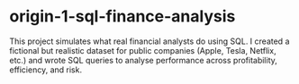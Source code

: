 # origin-1-sql-finance-analysis
This project simulates what real financial analysts do using SQL. I created a fictional but realistic dataset for public companies (Apple, Tesla, Netflix, etc.) and wrote SQL queries to analyse performance across profitability, efficiency, and risk.
